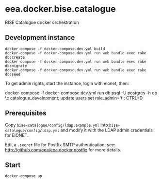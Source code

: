 # eea.docker.bise.catalogue

BISE Catalogue docker orchestration

## Development instance

    docker-compose -f docker-compose.dev.yml build
    docker-compose -f docker-compose.dev.yml run web bundle exec rake db:create
    docker-compose -f docker-compose.dev.yml run web bundle exec rake db:migrate
    docker-compose -f docker-compose.dev.yml run web bundle exec rake db:seed

To get admin rights, start the instance, login with eionet, then:

   docker-compose -f docker-compose.dev.yml run db psql -U postgres -h db
   \c catalogue_development;
   update users set role_admin='t';
   CTRL+D

## Prerequisites

Copy `bise-catalogue/config/ldap.example.yml` into `bise-catalogue/config/ldap.yml` and modify it
with the LDAP admin credentials for EIONET.

Edit a `.secret` file for Postfix SMTP authentication, see: http://github.com/eea/eea.docker.postfix for more details.

## Start

    docker-compose up
